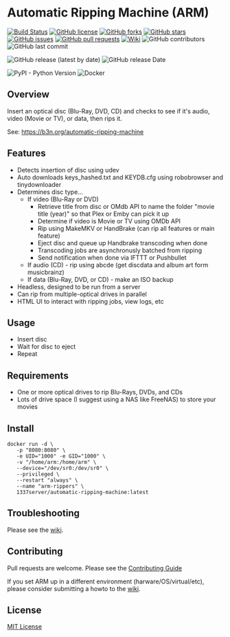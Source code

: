 # Automatic Ripping Machine (ARM)
[![Build Status](https://travis-ci.com/1337-server/automatic-ripping-machine.svg?branch=v2.3_dev)](https://travis-ci.com/1337-server/automatic-ripping-machine)
[![GitHub license](https://img.shields.io/github/license/1337-server/automatic-ripping-machine?style=plastic)](https://github.com/1337-server/automatic-ripping-machine/blob/v2.3_dev/LICENSE)
[![GitHub forks](https://img.shields.io/github/forks/1337-server/automatic-ripping-machine?style=plastic)](https://github.com/1337-server/automatic-ripping-machine/network)
[![GitHub stars](https://img.shields.io/github/stars/1337-server/automatic-ripping-machine?style=plastic)](https://github.com/1337-server/automatic-ripping-machine/stargazers)
[![GitHub issues](https://img.shields.io/github/issues/1337-server/automatic-ripping-machine?style=plastic)](https://github.com/1337-server/automatic-ripping-machine/issues)
[![GitHub pull requests](https://img.shields.io/github/issues-pr/1337-server/automatic-ripping-machine?style=plastic)](https://github.com/1337-server/automatic-ripping-machine/pulls)
[![Wiki](https://img.shields.io/badge/Wiki-Get%20Help-brightgreen?style=plastic)](https://github.com/1337-server/automatic-ripping-machine/wiki)
![GitHub contributors](https://img.shields.io/github/contributors/1337-server/automatic-ripping-machine?style=plastic)
![GitHub last commit](https://img.shields.io/github/last-commit/1337-server/automatic-ripping-machine?&style=plastic)

![GitHub release (latest by date)](https://img.shields.io/github/v/release/1337-server/automatic-ripping-machine?label=Latest%20Stable%20Version&style=plastic) ![GitHub release Date](https://img.shields.io/github/release-date/1337-server/automatic-ripping-machine?label=Latest%20Stable%20Released&style=plastic) 


![PyPI - Python Version](https://img.shields.io/pypi/pyversions/django?style=plastic)
![Docker](https://img.shields.io/docker/pulls/1337server/automatic-ripping-machine.svg)


## Overview

Insert an optical disc (Blu-Ray, DVD, CD) and checks to see if it's audio, video (Movie or TV), or data, then rips it.

See: https://b3n.org/automatic-ripping-machine


## Features

- Detects insertion of disc using udev
- Auto downloads keys_hashed.txt and KEYDB.cfg using robobrowser and tinydownloader
- Determines disc type...
  - If video (Blu-Ray or DVD)
    - Retrieve title from disc or OMdb API to name the folder "movie title (year)" so that Plex or Emby can pick it up
    - Determine if video is Movie or TV using OMDb API
    - Rip using MakeMKV or HandBrake (can rip all features or main feature)
    - Eject disc and queue up Handbrake transcoding when done
    - Transcoding jobs are asynchronusly batched from ripping
    - Send notification when done via IFTTT or Pushbullet
  - If audio (CD) - rip using abcde (get discdata and album art form musicbrainz)
  - If data (Blu-Ray, DVD, or CD) - make an ISO backup
- Headless, designed to be run from a server
- Can rip from multiple-optical drives in parallel
- HTML UI to interact with ripping jobs, view logs, etc



## Usage

- Insert disc
- Wait for disc to eject
- Repeat


## Requirements

- One or more optical drives to rip Blu-Rays, DVDs, and CDs
- Lots of drive space (I suggest using a NAS like FreeNAS) to store your movies


## Install
 ```
 docker run -d \
    -p "8080:8080" \
    -e UID="1000" -e GID="1000" \
    -v "/home/arm:/home/arm" \
    --device="/dev/sr0:/dev/sr0" \
    --privileged \
    --restart "always" \
    --name "arm-rippers" \
    1337server/automatic-ripping-machine:latest
```
 
## Troubleshooting
 Please see the [wiki](https://github.com/1337-server/automatic-ripping-machine/wiki/).

## Contributing

Pull requests are welcome.  Please see the [Contributing Guide](https://github.com/1337-server/automatic-ripping-machine/wiki/Contributing-Guide)

If you set ARM up in a different environment (harware/OS/virtual/etc), please consider submitting a howto to the [wiki](https://github.com/1337-server/automatic-ripping-machine/wiki/).

## License

[MIT License](LICENSE)
